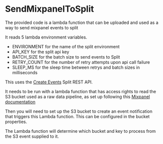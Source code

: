 # SendMixpanelToSplit

The provided code is a lambda function that can be uploaded and used as a way to send mixpanel events to split

It reads 5 lambda environment variables. 
 - ENVIRONMENT for the name of the split environment
 - API_KEY for the split api key
 - BATCH_SIZE for the batch size to send events to Split
 - RETRY_COUNT for the number of retry attempts upon api call failure 
 - SLEEP_MS for the sleep time between retrys and batch sizes in milliseconds

This uses the [Create Events](https://docs.split.io/reference/create-events) Split REST API. 


It needs to be run with a lambda function that has access rights to read the S3 bucket used as a raw data pipeline, as set up following this [Mixpanel documentation](https://developer.mixpanel.com/docs/aws-raw-pipeline)

Then you will need to set up the S3 bucket to create an event notification that triggers this Lambda function. This can be configured in the bucket properties.

The Lambda function will determine which bucket and key to process from the S3 event supplied to it. 